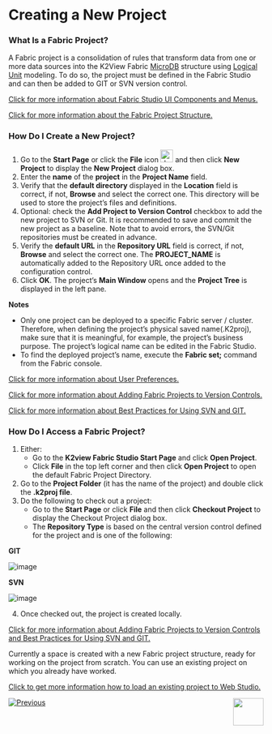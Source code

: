 # Creating a New Project

### What Is a Fabric Project?
A Fabric project is a consolidation of rules that transform data from one or more data sources into the K2View Fabric [MicroDB](/articles/01_fabric_overview/02_fabric_glossary.md#mdbmicrodb) structure using [Logical Unit](/articles/03_logical_units/01_LU_overview.md) modeling. To do so, the project must be defined in the Fabric Studio and can then be added to GIT <studio>or SVN</studio> version control. 

[Click for more information about Fabric Studio UI Components and Menus.](/articles/04_fabric_studio/01_UI_components_and_menus.md)

[Click for more information about the Fabric Project Structure.](/articles/04_fabric_studio/08_fabric_project_tree.md)

### How Do I Create a New Project?

<studio>

1. Go to the **Start Page** or click the **File** icon <img src="images/04_05_01%20New%20Project%20icon.jpg" alt="drawing" width="25"/> and then click **New Project** to display the **New Project** dialog box.
2. Enter the **name** of the **project** in the **Project Name** field. 
3. Verify that the **default directory** displayed in the **Location** field is correct, if not, **Browse** and select the correct one. This directory will be used to store the project’s files and definitions.
4. Optional: check the **Add Project to Version Control** checkbox to add the new project to SVN or Git. It is recommended to save and commit the new project as a baseline.
Note that to avoid errors, the SVN/Git repositories must be created in advance.  
5. Verify the **default URL** in the **Repository URL** field is correct, if not, **Browse** and select the correct one. The **PROJECT_NAME** is automatically added to the Repository URL once added to the configuration control. 
6. Click **OK**. The project’s **Main Window** opens and the **Project Tree** is displayed in the left pane. 


**Notes**
* Only one project can be deployed to a specific Fabric server / cluster. Therefore, when defining the project’s physical saved name(.K2proj), make sure that it is meaningful, for example, the project’s business purpose.  The project’s logical name can be edited in the Fabric Studio. 
* To find the deployed project’s name, execute the **Fabric set;** command from the Fabric console.

[Click for more information about User Preferences.](/articles/04_fabric_studio/04_user_preferences.md)

[Click for more information about Adding Fabric Projects to Version Controls.](/articles/04_fabric_studio/06_adding_fabric_projects_to_version_control.md)

[Click for more information about Best Practices for Using SVN and GIT.](/articles/04_fabric_studio/07_best_practices_for_working_with_GIT_and_SVN.md)

### How Do I Access a Fabric Project?

1. Either:
   * Go to the **K2view Fabric Studio Start Page** and click **Open Project**.
   * Click **File** in the top left corner and then click **Open Project** to open the default Fabric Project Directory.     
2. Go to the **Project Folder** (it has the name of the project) and double click the **.k2proj file**.
3. Do the following to check out a project:
   * Go to the **Start Page** or click **File** and then click **Checkout Project** to display the Checkout Project dialog box.
   * The **Repository Type** is based on the central version control defined for the project and is one of the following:

**GIT**

![image](images/04_05_02%20GIT.jpg)

**SVN** 

![image](images/04_05_03%20SVN.jpg)

4. Once checked out, the project is created locally.

[Click for more information about Adding Fabric Projects to Version Controls and Best Practices for Using SVN and GIT.](/articles/04_fabric_studio/06_adding_fabric_projects_to_version_control.md)

</studio>

<web>

Currently a space is created with a new Fabric project structure, ready for working on the project from scratch. You can use an existing project on which you already have worked.

[Click to get more information how to load an existing project to Web Studio.](11_fabric_studio_exporting_and_importing%20a_fabric_project.md)

</web>



[![Previous](/articles/images/Previous.png)](04_user_preferences.md)[<img align="right" width="60" height="54" src="/articles/images/Next.png">](08_fabric_project_tree.md)


